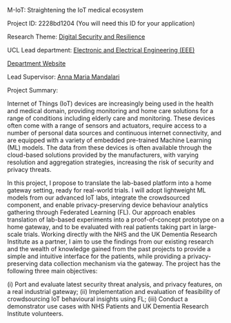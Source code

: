 M-IoT: Straightening the IoT medical ecosystem

Project ID: 2228bd1204
(You will need this ID for your application)

Research Theme: [Digital Security and Resilience](../themes/digital-security-and-resilience.md)

UCL Lead department: [Electronic and Electrical Engineering (EEE)](../departments/electronic-and-electrical-engineering.md)

[Department Website](https://www.ucl.ac.uk/electronic-electrical-engineering)

Lead Supervisor: [Anna Maria Mandalari](https://iris.ucl.ac.uk/iris/browse/profile?upi=AMMAN90)

Project Summary:

Internet of Things (IoT) devices are increasingly being used in the health and medical domain, providing monitoring and home care solutions for a range of conditions including elderly care and monitoring. These devices often come with a range of sensors and actuators, require access to a number of personal data sources and continuous internet connectivity, and are equipped with a variety of embedded pre-trained Machine Learning (ML) models. The data from these devices is often available through the cloud-based solutions provided by the manufacturers, with varying resolution and aggregation strategies, increasing the risk of security and privacy threats. 
 
 In this project, I propose to translate the lab-based platform into a home gateway setting, ready for real-world trials. I will adopt lightweight ML models from our advanced IoT labs, integrate the crowdsourced component, and enable privacy-preserving device behaviour analytics gathering through Federated Learning (FL). Our approach enables translation of lab-based experiments into a proof-of-concept prototype on a home gateway, and to be evaluated with real patients taking part in large-scale trials. Working directly with the NHS and the UK Dementia Research Institute as a partner, I aim to use the findings from our existing research and the wealth of knowledge gained from the past projects to provide a simple and intuitive interface for the patients, while providing a privacy-preserving data collection mechanism via the gateway. 
 The project has the following three main objectives:
 
 (i) Port and evaluate latest security threat analysis, and privacy features, on a real industrial gateway;
 (ii) Implementation and evaluation of feasibility of crowdsourcing IoT behavioural insights using FL;
 (iii) Conduct a demonstrator use cases with NHS Patients and UK Dementia Research Institute volunteers.
